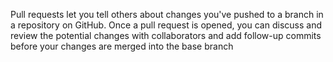 Pull requests let you tell others about changes you've pushed to a branch in a repository on GitHub.
Once a pull request is opened, you can discuss and review the potential changes 
with collaborators and add follow-up commits before your changes are merged into the base branch
